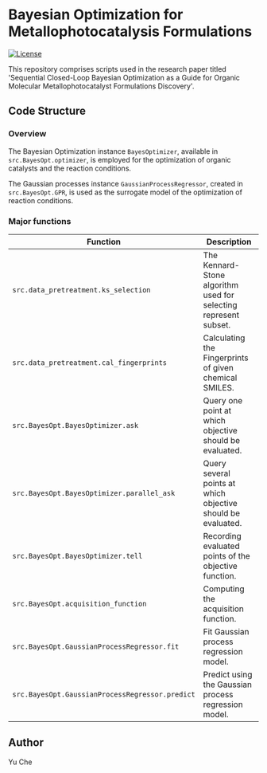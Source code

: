 # Bayesian Optimization for Metallophotocatalysis Formulations

[![License](https://img.shields.io/badge/License-GPL%203.0-blue.svg)](https://www.gnu.org/licenses/gpl-3.0.en.html)

This repository comprises scripts used in the research paper titled 
'Sequential Closed-Loop Bayesian Optimization as a Guide for Organic 
Molecular Metallophotocatalyst Formulations Discovery'.

## Code Structure

### Overview
The Bayesian Optimization instance ``BayesOptimizer``, available in 
``src.BayesOpt.optimizer``, is employed for the optimization of organic 
catalysts and the reaction conditions. 

The Gaussian processes instance ``GaussianProcessRegressor``, created in 
``src.BayesOpt.GPR``, is used as the surrogate model of the optimization 
of reaction conditions. 

### Major functions 

| Function                                          | Description                                                      |
|---------------------------------------------------|------------------------------------------------------------------|
| ``src.data_pretreatment.ks_selection``            | The Kennard-Stone algorithm used for selecting represent subset. |
| ``src.data_pretreatment.cal_fingerprints``        | Calculating the Fingerprints of given chemical SMILES.           |
| ``src.BayesOpt.BayesOptimizer.ask``               | Query one point at which objective should be evaluated.          |
| ``src.BayesOpt.BayesOptimizer.parallel_ask``      | Query several points at which objective should be evaluated.     |
| ``src.BayesOpt.BayesOptimizer.tell``              | Recording evaluated points of the objective function.            |
| ``src.BayesOpt.acquisition_function``             | Computing the acquisition function.                              |
| ``src.BayesOpt.GaussianProcessRegressor.fit``     | Fit Gaussian process regression model.                           |
| ``src.BayesOpt.GaussianProcessRegressor.predict`` | Predict using the Gaussian process regression model.             |

## Author
Yu Che

